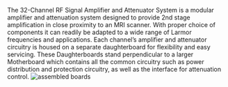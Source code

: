 The 32-Channel RF Signal Amplifier and Attenuator System is a modular amplifier and attenuation system designed to provide 2nd stage amplification in close proximity to an MRI scanner. With proper choice of components it can readily be adapted to a wide range of Larmor frequencies and applications. Each channel’s amplifier and attenuator circuitry is  housed on a separate daughterboard for flexibility and easy servicing. These Daughterboards stand perpendicular to a larger Motherboard which contains all the common circuitry such as power distribution and protection circuitry, as well as the interface for attenuation control.
![assembled boards](/blob/master/32-channel_RF_system/photos/CCI_6884.jpg)
